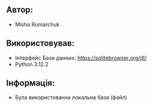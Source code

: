## Автор:
- Misha Rumarchuk

## Використовував:
- Інтерфейс Бази данних: https://sqlitebrowser.org/dl/
- Python 3.12.2

## Інформація:
- Була використованна локальна база (файл)
